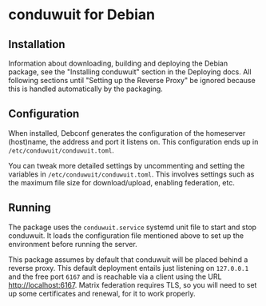 conduwuit for Debian
==================

Installation
------------

Information about downloading, building and deploying the Debian package, see
the "Installing conduwuit" section in the Deploying docs.
All following sections until "Setting up the Reverse Proxy" be ignored because
this is handled automatically by the packaging.

Configuration
-------------

When installed, Debconf generates the configuration of the homeserver
(host)name, the address and port it listens on. This configuration ends up in
`/etc/conduwuit/conduwuit.toml`.

You can tweak more detailed settings by uncommenting and setting the variables
in `/etc/conduwuit/conduwuit.toml`. This involves settings such as the maximum
file size for download/upload, enabling federation, etc.

Running
-------

The package uses the `conduwuit.service` systemd unit file to start and
stop conduwuit. It loads the configuration file mentioned above to set up the
environment before running the server.

This package assumes by default that conduwuit will be placed behind a reverse
proxy. This default deployment entails just listening
on `127.0.0.1` and the free port `6167` and is reachable via a client using the URL
<http://localhost:6167>. Matrix federation requires TLS, so you will need to set up
some certificates and renewal, for it to work properly.

